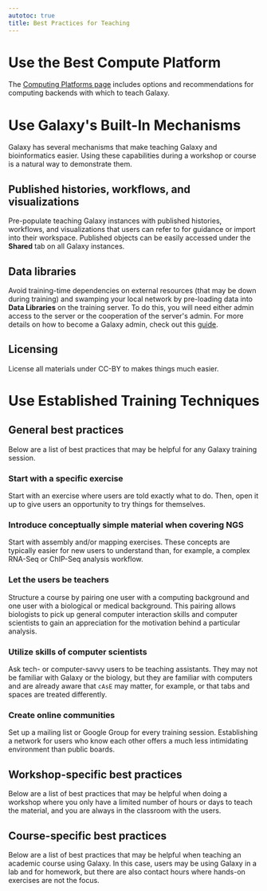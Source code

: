 ```yaml
---
autotoc: true
title: Best Practices for Teaching
---
```

# Use the Best Compute Platform

The [Computing Platforms page](/src/teach/computing-platforms/index.md) includes options and recommendations for computing backends with which to teach Galaxy.

# Use Galaxy's Built-In Mechanisms

Galaxy has several mechanisms that make teaching Galaxy and bioinformatics easier. Using these capabilities during a workshop or course is a natural way to demonstrate them.

## Published histories, workflows, and visualizations

Pre-populate teaching Galaxy instances with published histories, workflows, and visualizations that users can refer to for guidance or  import into their workspace. Published objects can be easily accessed under the **Shared** tab on all Galaxy instances. 

## Data libraries

Avoid training-time dependencies on external resources (that may be down during training) and swamping your local network by pre-loading data into **Data Libraries** on the training server. To do this, you will need either admin access to the server or the cooperation of the server's admin. For more details on how to become a Galaxy admin, check out this [guide](https://new.galaxyproject.org/admin/).

## Licensing

License all materials under CC-BY to makes things much easier.

# Use Established Training Techniques

## General best practices

Below are a list of best practices that may be helpful for any Galaxy training session.

### Start with a specific exercise

Start with an exercise where users are told exactly what to do. Then, open it up to give users an opportunity to try things for themselves.

### Introduce conceptually simple material when covering NGS

Start with assembly and/or mapping exercises. These concepts are typically easier for new users to understand than, for example, a complex RNA-Seq or ChIP-Seq analysis workflow.

### Let the users be teachers

Structure a course by pairing one user with a computing background and one user with a biological or medical background. This pairing allows biologists to pick up general computer interaction skills and computer scientists to gain an appreciation for the motivation behind a particular analysis.

### Utilize skills of computer scientists

Ask tech- or computer-savvy users to be teaching assistants. They may not be familiar with Galaxy or the biology, but they are familiar with computers and are already aware that `cAsE` may matter, for example, or that tabs and spaces are treated differently.

### Create online communities

Set up a mailing list or Google Group for every training session. Establishing a network for users who know each other offers a much less intimidating environment than public boards.

## Workshop-specific best practices

Below are a list of best practices that may be helpful when doing a workshop where you only have a limited number of hours or days to teach the material, and you are always in the classroom with the users.

## Course-specific best practices

Below are a list of best practices that may be helpful when teaching an academic course using Galaxy. In this case, users may be using Galaxy in a lab and for homework, but there are also contact hours where hands-on exercises are not the focus.

